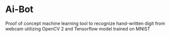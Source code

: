 # Ai-Bot
Proof of concept machine learning tool to recognize hand-written digit from webcam utilizing OpenCV 2 and Tensorflow model trained on MNIST